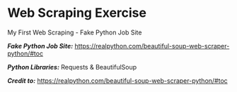 # Web Scraping Exercise
My First Web Scraping - Fake Python Job Site

***Fake Python Job Site:*** https://realpython.com/beautiful-soup-web-scraper-python/#toc

***Python Libraries:*** Requests & BeautifulSoup

***Credit to:*** https://realpython.com/beautiful-soup-web-scraper-python/#toc
